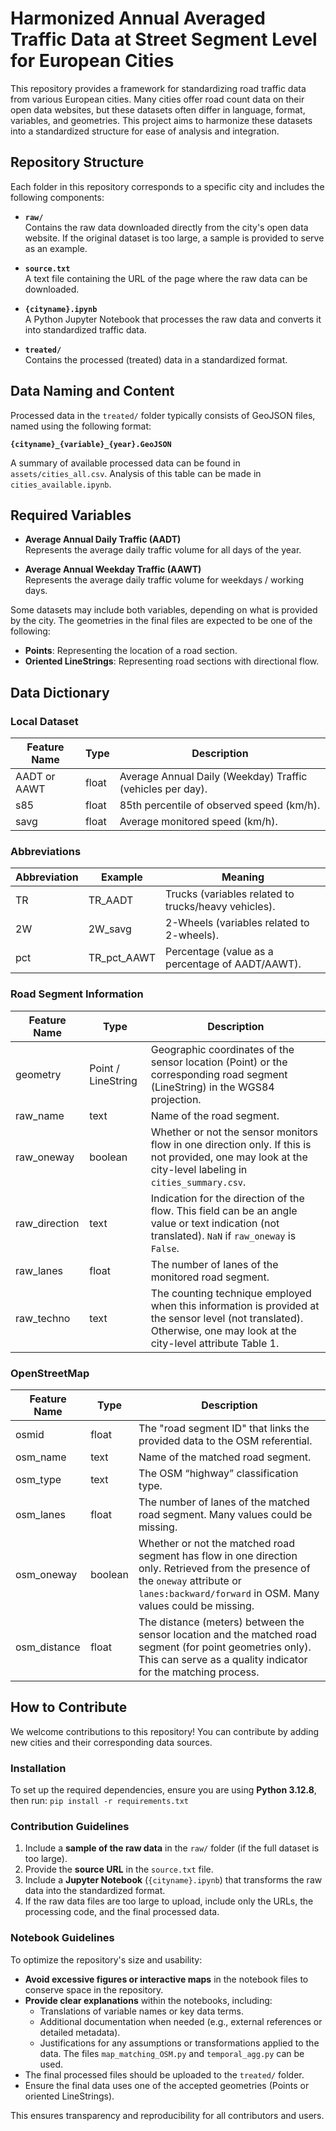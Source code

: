 # Harmonized Annual Averaged Traffic Data at Street Segment Level for European Cities

This repository provides a framework for standardizing road traffic data from various European cities. Many cities offer road count data on their open data websites, but these datasets often differ in language, format, variables, and geometries. This project aims to harmonize these datasets into a standardized structure for ease of analysis and integration.

## Repository Structure

Each folder in this repository corresponds to a specific city and includes the following components:

- **`raw/`**  
  Contains the raw data downloaded directly from the city's open data website. If the original dataset is too large, a sample is provided to serve as an example.
  
- **`source.txt`**  
  A text file containing the URL of the page where the raw data can be downloaded.
  
- **`{cityname}.ipynb`**  
  A Python Jupyter Notebook that processes the raw data and converts it into standardized traffic data.
  
- **`treated/`**  
  Contains the processed (treated) data in a standardized format.

## Data Naming and Content

Processed data in the `treated/` folder typically consists of GeoJSON files, named using the following format:

**`{cityname}_{variable}_{year}.GeoJSON`** 

A summary of available processed data can be found in `assets/cities_all.csv`. Analysis of this table can be made in `cities_available.ipynb`.

## Required Variables

- **Average Annual Daily Traffic (AADT)**  
  Represents the average daily traffic volume for all days of the year.
  
- **Average Annual Weekday Traffic (AAWT)**  
  Represents the average daily traffic volume for weekdays / working days.

Some datasets may include both variables, depending on what is provided by the city.
The geometries in the final files are expected to be one of the following:

- **Points**: Representing the location of a road section.  
- **Oriented LineStrings**: Representing road sections with directional flow.

## Data Dictionary

### Local Dataset

| Feature Name | Type  | Description |
|-------------|-------|-------------|
| AADT or AAWT | float | Average Annual Daily (Weekday) Traffic (vehicles per day). |
| s85         | float | 85th percentile of observed speed (km/h). |
| savg        | float | Average monitored speed (km/h). |

### Abbreviations

| Abbreviation | Example | Meaning |
|-------------|---------|---------|
| TR          | TR_AADT | Trucks (variables related to trucks/heavy vehicles). |
| 2W          | 2W_savg | 2-Wheels (variables related to 2-wheels). |
| pct         | TR_pct_AAWT | Percentage (value as a percentage of AADT/AAWT). |

### Road Segment Information

| Feature Name  | Type | Description |
|--------------|------|-------------|
| geometry     | Point / LineString | Geographic coordinates of the sensor location (Point) or the corresponding road segment (LineString) in the WGS84 projection. |
| raw_name    | text  | Name of the road segment. |
| raw_oneway  | boolean | Whether or not the sensor monitors flow in one direction only. If this is not provided, one may look at the city-level labeling in `cities_summary.csv`. |
| raw_direction | text | Indication for the direction of the flow. This field can be an angle value or text indication (not translated). `NaN` if `raw_oneway` is `False`. |
| raw_lanes   | float | The number of lanes of the monitored road segment. |
| raw_techno  | text | The counting technique employed when this information is provided at the sensor level (not translated). Otherwise, one may look at the city-level attribute Table 1. |

### OpenStreetMap

| Feature Name  | Type  | Description |
|--------------|-------|-------------|
| osmid       | float | The "road segment ID" that links the provided data to the OSM referential. |
| osm_name    | text  | Name of the matched road segment. |
| osm_type    | text  | The OSM “highway” classification type. |
| osm_lanes   | float | The number of lanes of the matched road segment. Many values could be missing. |
| osm_oneway  | boolean | Whether or not the matched road segment has flow in one direction only. Retrieved from the presence of the `oneway` attribute or `lanes:backward/forward` in OSM. Many values could be missing. |
| osm_distance | float | The distance (meters) between the sensor location and the matched road segment (for point geometries only). This can serve as a quality indicator for the matching process. |

## How to Contribute

We welcome contributions to this repository! You can contribute by adding new cities and their corresponding data sources. 

### Installation

To set up the required dependencies, ensure you are using **Python 3.12.8**, then run:
`pip install -r requirements.txt`

### Contribution Guidelines

1. Include a **sample of the raw data** in the `raw/` folder (if the full dataset is too large).  
2. Provide the **source URL** in the `source.txt` file.  
3. Include a **Jupyter Notebook** (`{cityname}.ipynb`) that transforms the raw data into the standardized format.  
4. If the raw data files are too large to upload, include only the URLs, the processing code, and the final processed data.

### Notebook Guidelines

To optimize the repository's size and usability:
- **Avoid excessive figures or interactive maps** in the notebook files to conserve space in the repository.  
- **Provide clear explanations** within the notebooks, including:
  - Translations of variable names or key data terms.
  - Additional documentation when needed (e.g., external references or detailed metadata).
  - Justifications for any assumptions or transformations applied to the data. The files `map_matching_OSM.py` and `temporal_agg.py` can be used.
- The final processed files should be uploaded to the `treated/` folder. 
- Ensure the final data uses one of the accepted geometries (Points or oriented LineStrings).

This ensures transparency and reproducibility for all contributors and users.
